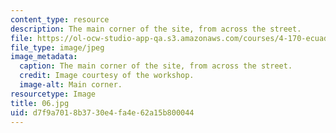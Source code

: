 ```yaml
---
content_type: resource
description: The main corner of the site, from across the street.
file: https://ol-ocw-studio-app-qa.s3.amazonaws.com/courses/4-170-ecuador-workshop-fall-2006/d7f9a7018b3730e4fa4e62a15b800044_06.jpg
file_type: image/jpeg
image_metadata:
  caption: The main corner of the site, from across the street.
  credit: Image courtesy of the workshop.
  image-alt: Main corner.
resourcetype: Image
title: 06.jpg
uid: d7f9a701-8b37-30e4-fa4e-62a15b800044
---
```

